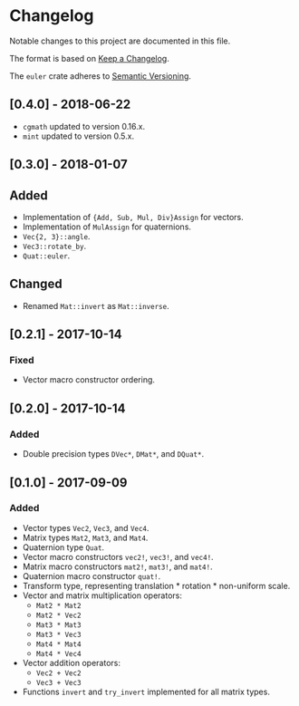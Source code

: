 # Changelog

Notable changes to this project are documented in this file.

The format is based on [Keep a Changelog](http://keepachangelog.com/en/1.0.0/).

The `euler` crate adheres to [Semantic Versioning](http://semver.org/spec/v2.0.0.html).

## [0.4.0] - 2018-06-22

- `cgmath` updated to version 0.16.x.
- `mint` updated to version 0.5.x.

## [0.3.0] - 2018-01-07

## Added

- Implementation of `{Add, Sub, Mul, Div}Assign` for vectors.
- Implementation of `MulAssign` for quaternions.
- `Vec{2, 3}::angle`.
- `Vec3::rotate_by`.
- `Quat::euler`.

## Changed

- Renamed `Mat::invert` as `Mat::inverse`.

## [0.2.1] - 2017-10-14

### Fixed

- Vector macro constructor ordering.

## [0.2.0] - 2017-10-14

### Added

- Double precision types `DVec*`, `DMat*`, and `DQuat*`.

## [0.1.0] - 2017-09-09

### Added

- Vector types `Vec2`, `Vec3`, and `Vec4`.
- Matrix types `Mat2`, `Mat3`, and `Mat4`.
- Quaternion type `Quat`.
- Vector macro constructors `vec2!`, `vec3!`, and `vec4!`.
- Matrix macro constructors `mat2!`, `mat3!`, and `mat4!`.
- Quaternion macro constructor `quat!`.
- Transform type, representing translation * rotation * non-uniform scale.
- Vector and matrix multiplication operators:
  - `Mat2 * Mat2`
  - `Mat2 * Vec2`
  - `Mat3 * Mat3`
  - `Mat3 * Vec3`
  - `Mat4 * Mat4`
  - `Mat4 * Vec4`
- Vector addition operators:
  - `Vec2 + Vec2`
  - `Vec3 + Vec3`
- Functions `invert` and `try_invert` implemented for all matrix types.
